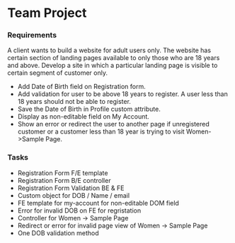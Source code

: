 # Team Project

### Requirements
A client wants to build a website for adult users only. The website has certain section of landing pages available to only those who are 18 years and above. Develop a site in which a particular landing page is visible to certain segment of customer only.

* Add Date of Birth field on Registration form.
* Add validation for user to be above 18 years to register. A user less than 18 years should not be able to register.
* Save the Date of Birth in Profile custom attribute.
* Display as non-editable field on My Account.
* Show an error or redirect the user to another page if unregistered customer or a customer less than 18 year is trying to visit Women->Sample Page.

### Tasks
* Registration Form F/E template
* Registration Form B/E controller
* Registration Form Validation BE & FE
* Custom object for DOB / Name / email
* FE template for my-account for non-editable DOM field
* Error for invalid DOB on FE for regristation
* Controller for Women -> Sample Page
* Redirect or error for invalid page view of Women -> Sample Page
* One DOB validation method
 